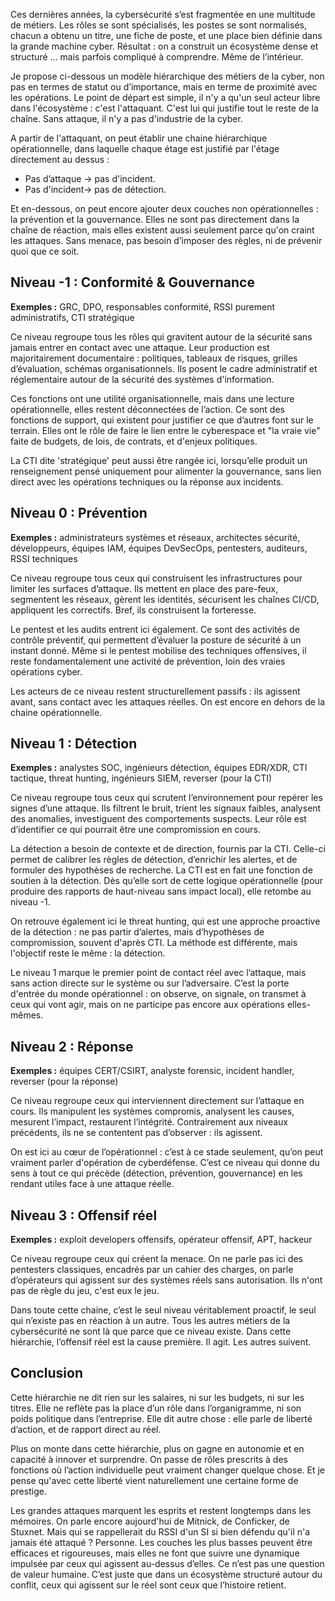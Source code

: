 Ces dernières années, la cybersécurité s’est fragmentée en une multitude de métiers. Les rôles se sont spécialisés, les postes se sont normalisés, chacun a obtenu un titre, une fiche de poste, et une place bien définie dans la grande machine cyber. Résultat : on a construit un écosystème dense et structuré … mais parfois compliqué à comprendre. Même de l’intérieur.

Je propose ci-dessous un modèle hiérarchique des métiers de la cyber, non pas en termes de statut ou d’importance, mais en terme de proximité avec les opérations. Le point de départ est simple, il n'y a qu'un seul acteur libre dans l'écosystème : c'est l'attaquant. C'est lui qui justifie tout le reste de la chaîne. Sans attaque, il n'y a pas d'industrie de la cyber.

A partir de l'attaquant, on peut établir une chaine hiérarchique opérationnelle, dans laquelle chaque étage est justifié par l'étage directement au dessus :
- Pas d’attaque → pas d'incident.
- Pas d'incident→ pas de détection.

Et en-dessous, on peut encore ajouter deux couches non opérationnelles : la prévention et la gouvernance. Elles ne sont pas directement dans la chaîne de réaction, mais elles existent aussi seulement parce qu'on craint les attaques. Sans menace, pas besoin d’imposer des règles, ni de prévenir quoi que ce soit.


## Niveau -1 : Conformité & Gouvernance

**Exemples :** GRC, DPO, responsables conformité, RSSI purement administratifs, CTI stratégique

Ce niveau regroupe tous les rôles qui gravitent autour de la sécurité sans jamais entrer en contact avec une attaque. Leur production est majoritairement documentaire : politiques, tableaux de risques, grilles d’évaluation, schémas organisationnels. Ils posent le cadre administratif et réglementaire autour de la sécurité des systèmes d'information.

Ces fonctions ont une utilité organisationnelle, mais dans une lecture opérationnelle, elles restent déconnectées de l’action. Ce sont des fonctions de support, qui existent pour justifier ce que d’autres font sur le terrain. Elles ont le rôle de faire le lien entre le cyberespace et "la vraie vie" faite de budgets, de lois, de contrats, et d'enjeux politiques.

La CTI dite 'stratégique' peut aussi être rangée ici, lorsqu’elle produit un renseignement pensé uniquement pour alimenter la gouvernance, sans lien direct avec les opérations techniques ou la réponse aux incidents.



## Niveau 0 : Prévention

**Exemples :** administrateurs systèmes et réseaux, architectes sécurité, développeurs, équipes IAM, équipes DevSecOps, pentesters, auditeurs, RSSI techniques

Ce niveau regroupe tous ceux qui construisent les infrastructures pour limiter les surfaces d’attaque. Ils mettent en place des pare-feux, segmentent les réseaux, gèrent les identités, sécurisent les chaînes CI/CD, appliquent les correctifs. Bref, ils construisent la forteresse.

Le pentest et les audits entrent ici également. Ce sont des activités de contrôle préventif, qui permettent d’évaluer la posture de sécurité à un instant donné. Même si le pentest mobilise des techniques offensives, il reste fondamentalement une activité de prévention, loin des vraies opérations cyber.

Les acteurs de ce niveau restent structurellement passifs : ils agissent avant, sans contact avec les attaques réelles. On est encore en dehors de la chaine opérationnelle.


## Niveau 1 : Détection

**Exemples :** analystes SOC, ingénieurs détection, équipes EDR/XDR, CTI tactique, threat hunting, ingénieurs SIEM, reverser (pour la CTI)

Ce niveau regroupe tous ceux qui scrutent l’environnement pour repérer les signes d’une attaque. Ils filtrent le bruit, trient les signaux faibles, analysent des anomalies, investiguent des comportements suspects. Leur rôle est d’identifier ce qui pourrait être une compromission en cours.

La détection a besoin de contexte et de direction, fournis par la CTI. Celle-ci permet de calibrer les règles de détection, d’enrichir les alertes, et de formuler des hypothèses de recherche. La CTI est en fait une fonction de soutien à la détection. Dès qu’elle sort de cette logique opérationnelle (pour produire des rapports de haut-niveau sans impact local), elle retombe au niveau -1.

On retrouve également ici le threat hunting, qui est une approche proactive de la détection : ne pas partir d’alertes, mais d’hypothèses de compromission, souvent d'après CTI. La méthode est différente, mais l'objectif reste le même : la détection.

Le niveau 1 marque le premier point de contact réel avec l’attaque, mais sans action directe sur le système ou sur l’adversaire. C’est la porte d'entrée du monde opérationnel : on observe, on signale, on transmet à ceux qui vont agir, mais on ne participe pas encore aux opérations elles-mêmes.


## Niveau 2 : Réponse


**Exemples :** équipes CERT/CSIRT, analyste forensic, incident handler, reverser (pour la réponse)

Ce niveau regroupe ceux qui interviennent directement sur l’attaque en cours. Ils manipulent les systèmes compromis, analysent les causes, mesurent l’impact, restaurent l’intégrité. Contrairement aux niveaux précédents, ils ne se contentent pas d’observer : ils agissent.

On est ici au cœur de l’opérationnel : c’est à ce stade seulement, qu’on peut vraiment parler d'opération de cyberdéfense. C’est ce niveau qui donne du sens à tout ce qui précède (détection, prévention, gouvernance) en les rendant utiles face à une attaque réelle.


## Niveau 3 : Offensif réel

**Exemples :** exploit developers offensifs, opérateur offensif, APT, hackeur

Ce niveau regroupe ceux qui créent la menace. On ne parle pas ici des pentesters classiques, encadrés par un cahier des charges, on parle d’opérateurs qui agissent sur des systèmes réels sans autorisation. Ils n'ont pas de règle du jeu, c'est eux le jeu.

Dans toute cette chaine, c’est le seul niveau véritablement proactif, le seul qui n’existe pas en réaction à un autre. Tous les autres métiers de la cybersécurité ne sont là que parce que ce niveau existe. Dans cette hiérarchie, l’offensif réel est la cause première. Il agit. Les autres suivent.


## Conclusion

Cette hiérarchie ne dit rien sur les salaires, ni sur les budgets, ni sur les titres. Elle ne reflète pas la place d’un rôle dans l’organigramme, ni son poids politique dans l’entreprise. Elle dit autre chose : elle parle de liberté d’action, et de rapport direct au réel.

Plus on monte dans cette hiérarchie, plus on gagne en autonomie et en capacité à innover et surprendre. On passe de rôles prescrits à des fonctions où l’action individuelle peut vraiment changer quelque chose. Et je pense qu'avec cette liberté vient naturellement une certaine forme de prestige.

Les grandes attaques marquent les esprits et restent longtemps dans les mémoires. On parle encore aujourd'hui de Mitnick, de Conficker, de Stuxnet. Mais qui se rappellerait du RSSI d'un SI si bien défendu qu'il n'a jamais été attaqué ? Personne. Les couches les plus basses peuvent être efficaces et rigoureuses, mais elles ne font que suivre une dynamique impulsée par ceux qui agissent au-dessus d’elles. Ce n’est pas une question de valeur humaine. C’est juste que dans un écosystème structuré autour du conflit, ceux qui agissent sur le réel sont ceux que l’histoire retient.